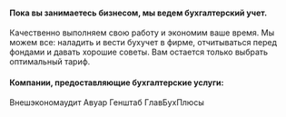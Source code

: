 #### Пока вы занимаетесь бизнесом, мы ведем бухгалтерский учет. 

Качественно выполняем свою работу и экономим ваше время. Мы можем все: наладить и вести бухучет в фирме, отчитываться перед фондами и давать хорошие советы. Вам остается только выбрать оптимальный тариф.

#### Компании, предоставляющие бухгалтерские услуги:

Внешэкономаудит 
Авуар 
Генштаб 
ГлавБухПлюсы
